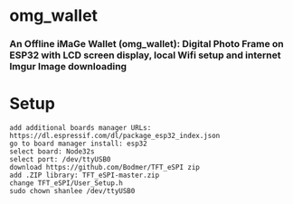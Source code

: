 # omg_wallet
### An Offline iMaGe Wallet (omg_wallet): Digital Photo Frame on ESP32 with LCD screen display, local Wifi setup and internet Imgur Image downloading 


# Setup
```
add additional boards manager URLs: https://dl.espressif.com/dl/package_esp32_index.json
go to board manager install: esp32
select board: Node32s
select port: /dev/ttyUSB0
download https://github.com/Bodmer/TFT_eSPI zip
add .ZIP library: TFT_eSPI-master.zip
change TFT_eSPI/User_Setup.h
sudo chown shanlee /dev/ttyUSB0
```
